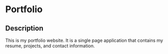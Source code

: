 # Portfolio
## Description
This is my portfolio website. It is a single page application that contains my resume, projects, and contact information.